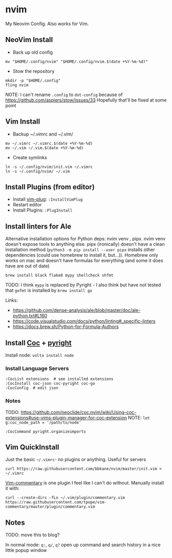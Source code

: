 # nvim

My Neovim Config. Also works for Vim.

## NeoVim Install

- Back up old config

```
mv "$HOME/.config/nvim" "$HOME/.config/nvim.$(date +%Y-%m-%d)"
```

- Stow the repository

```
mkdir -p "$HOME/.config"
fling nvim
```

NOTE: I can't rename `.config` to `dot-config` because of https://github.com/aspiers/stow/issues/33 Hopefully that'll be fixed at some point

## Vim Install

- Backup ~/.vimrc and ~/.vim/

```
mv ~/.vimrc ~/.vimrc.$(date +%Y-%m-%d)
mv ~/.vim ~/.vim.$(date +%Y-%m-%d)
```

- Create symlinks

```
ln -s ~/.config/nvim/init.vim ~/.vimrc
ln -s ~/.config/nvim/ ~/.vim
```

## Install Plugins (from editor)

- Install [vim-plug](https://github.com/junegunn/vim-plug): `:InstallVimPlug`
- Restart editor
- Install Plugins: `:PlugInstall`

## Install linters for Ale

Alternative installation options for Python deps: nvim venv , pipx. nvim venv doesn't expose tools to anything else. pipx (ironically) doesn't have a clean installation method (`python3 -m pip install --user pipx` installs other dependencies (could use homebrew to install it, but...)). Homebrew only works on mac and doesn't have formulas for everything (and some it does have are out of date)

```
brew install black flake8 mypy shellcheck shfmt
```

TODO: I think `mypy` is replaced by Pyright - I also think but have not tested that `gofmt` is installed by `brew install go`

Links:

- https://github.com/dense-analysis/ale/blob/master/doc/ale-python.txt#L160
- https://code.visualstudio.com/docs/python/linting#_specific-linters
- https://docs.brew.sh/Python-for-Formula-Authors

## Install [Coc](https://github.com/neoclide/coc.nvim) + [pyright](https://github.com/fannheyward/coc-pyright)

Install node: `volta install node`

### Install Language Servers

```
:CocList extensions  # see installed extensions
:CocInstall coc-json coc-pyright coc-go
:CocConfig  # edit json
```

### Notes

TODO: https://github.com/neoclide/coc.nvim/wiki/Using-coc-extensions#use-vims-plugin-manager-for-coc-extension
NOTE: `let g:coc_node_path = '/path/to/node'`

```
:CocCommand pyright.organizeimports
```

## Vim QuickInstall

Just the basic `~/.vimrc`- no plugins or anything. Useful for servers

```
curl https://raw.githubusercontent.com/bbkane/nvim/master/init.vim > ~/.vimrc
```

[Vim-commentary](https://github.com/tpope/vim-commentary) is one plugin I feel like I can't do without. Manually install it with:

```
curl --create-dirs -fLo ~/.vim/plugin/commentary.vim https://raw.githubusercontent.com/tpope/vim-commentary/master/plugin/commentary.vim
```

## Notes

TODO: move this to blog?

In normal mode: `q:`, `q/`, `q?` open up command and search history in a nice little popup window
